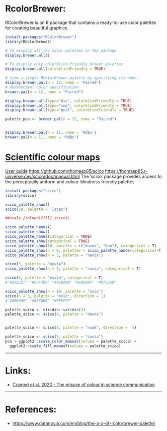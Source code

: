 
# RcolorBrewer:

RColorBrewer is an R package that contains a ready-to-use color palettes for creating beautiful graphics.

```R
install.packages("RColorBrewer")
library(RColorBrewer)
```

```R
# To display all the color palettes in the package
display.brewer.all()

# To display only colorblind-friendly brewer palettes
display.brewer.all(colorblindFriendly = TRUE)

# View a single RColorBrewer palette by specifying its name
display.brewer.pal(n = 12, name = 'Paired') 
# Hexadecimal color specification 
brewer.pal(n = 12, name = "Paired")

display.brewer.all(type="div", colorblindFriendly = TRUE)
display.brewer.all(type="seq", colorblindFriendly = TRUE)
display.brewer.all(type="qual", colorblindFriendly = TRUE)

palette_pca <- brewer.pal(n = 12, name = "Paired")


display.brewer.pal(n = 11, name = 'RdBu')
brewer.pal(n = 11, name = "RdBu")

```



# [Scientific colour maps](https://www.fabiocrameri.ch/colourmaps/)
[User guide](https://www.fabiocrameri.ch/ws/media-library/d799f7fecb4e439998e43597cd397a6c/readme_scientificcolourmaps.pdf)
https://github.com/thomasp85/scico
https://thomasp85.r-universe.dev/scico/doc/manual.html
The ’scico’ package provides access to the perceptually uniform and colour-blindness friendly palettes 

```R
install.packages("scico")
library(scico)
```

```R
scico_palette_show()
scico(30, palette = 'lapaz')

##scale_[colour|fill]_scico()

scico_palette_names()
scico_palette_show()
scico_palette_names(categorical = TRUE)
scico_palette_show(categorical = TRUE)
scico_palette_show(10, palette = c("davos", "bam"), categorical = T)
scico_palette_show(n = 6, palettes = scico_palette_names(categorical=T))
scico_palette_show(n = 5, palette = "navia")

scico(5, palette = "navia")
scico_palette_show(n = 5, palette = "navia", categorical = T)

scico(5, palette = "navia", categorical = T)
#"#031327" "#FCF4D9" "#418A80" "#1B608F" "#87C269"

scico_palette_show(n = 10, palette = "oslo")
scico(n = 3, palette = "oslo", direction = 1)
#"#000000" "#4F7ABB" "#FFFFFF"

palette_scico <- viridis::viridis(3)
palette_scico <- scico(4, palette = "davos")


palette_scico <- scico(3, palette = "nuuk", direction = -1)

palette_scico <- scico(5, palette = "navia")
pca + ggplot2::scale_color_manual(values = palette_scico) + 
  ggplot2::scale_fill_manual(values = palette_scico)
```


---
# Links:
- [Crameri et al. 2020 - The misuse of colour in science communication](https://www.nature.com/articles/s41467-020-19160-7)
---
# References: 
- https://www.datanovia.com/en/blog/the-a-z-of-rcolorbrewer-palette/
